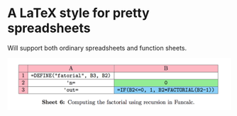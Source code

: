 # A LaTeX style for pretty spreadsheets

Will support both ordinary spreadsheets and function sheets.

![Example sheet](/example_sheet.png)
